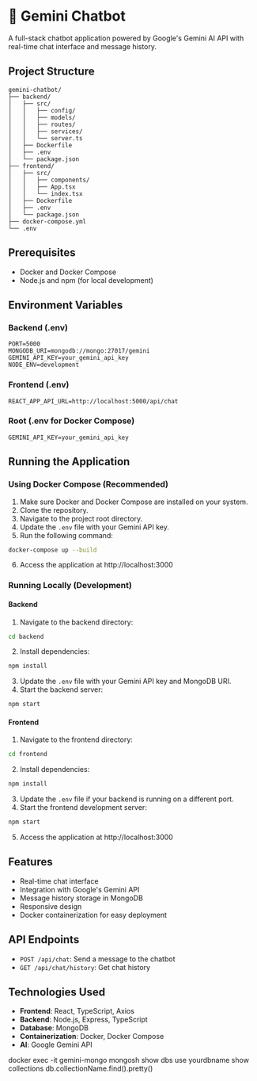 # 🤖 Gemini Chatbot

A full-stack chatbot application powered by Google's Gemini AI API with real-time chat interface and message history.

## Project Structure

```
gemini-chatbot/
├── backend/
│   ├── src/
│   │   ├── config/
│   │   ├── models/
│   │   ├── routes/
│   │   ├── services/
│   │   └── server.ts
│   ├── Dockerfile
│   ├── .env
│   └── package.json
├── frontend/
│   ├── src/
│   │   ├── components/
│   │   ├── App.tsx
│   │   └── index.tsx
│   ├── Dockerfile
│   ├── .env
│   └── package.json
├── docker-compose.yml
└── .env
```

## Prerequisites

- Docker and Docker Compose
- Node.js and npm (for local development)

## Environment Variables

### Backend (.env)

```
PORT=5000
MONGODB_URI=mongodb://mongo:27017/gemini
GEMINI_API_KEY=your_gemini_api_key
NODE_ENV=development
```

### Frontend (.env)

```
REACT_APP_API_URL=http://localhost:5000/api/chat
```

### Root (.env for Docker Compose)

```
GEMINI_API_KEY=your_gemini_api_key
```

## Running the Application

### Using Docker Compose (Recommended)

1. Make sure Docker and Docker Compose are installed on your system.
2. Clone the repository.
3. Navigate to the project root directory.
4. Update the `.env` file with your Gemini API key.
5. Run the following command:

```bash
docker-compose up --build
```

6. Access the application at http://localhost:3000

### Running Locally (Development)

#### Backend

1. Navigate to the backend directory:

```bash
cd backend
```

2. Install dependencies:

```bash
npm install
```

3. Update the `.env` file with your Gemini API key and MongoDB URI.
4. Start the backend server:

```bash
npm start
```

#### Frontend

1. Navigate to the frontend directory:

```bash
cd frontend
```

2. Install dependencies:

```bash
npm install
```

3. Update the `.env` file if your backend is running on a different port.
4. Start the frontend development server:

```bash
npm start
```

5. Access the application at http://localhost:3000

## Features

- Real-time chat interface
- Integration with Google's Gemini API
- Message history storage in MongoDB
- Responsive design
- Docker containerization for easy deployment

## API Endpoints

- `POST /api/chat`: Send a message to the chatbot
- `GET /api/chat/history`: Get chat history

## Technologies Used

- **Frontend**: React, TypeScript, Axios
- **Backend**: Node.js, Express, TypeScript
- **Database**: MongoDB
- **Containerization**: Docker, Docker Compose
- **AI**: Google Gemini API



docker exec -it gemini-mongo mongosh
show dbs
use yourdbname
show collections
db.collectionName.find().pretty()

